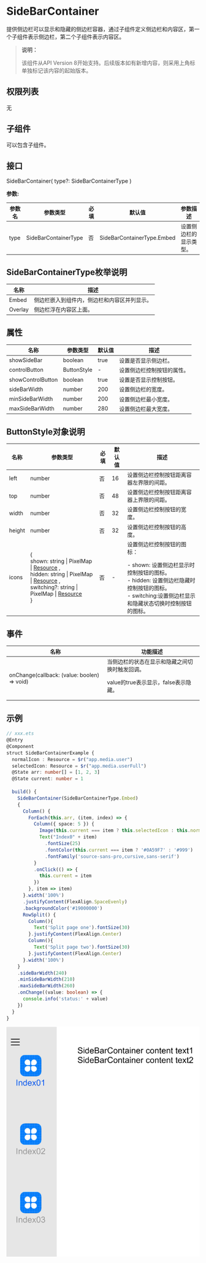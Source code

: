 # SideBarContainer

提供侧边栏可以显示和隐藏的侧边栏容器，通过子组件定义侧边栏和内容区，第一个子组件表示侧边栏，第二个子组件表示内容区。

>  **说明：**
>
>  该组件从API Version 8开始支持。后续版本如有新增内容，则采用上角标单独标记该内容的起始版本。


## 权限列表

无


## 子组件

可以包含子组件。


## 接口

SideBarContainer( type?: SideBarContainerType )

**参数:**

| 参数名  | 参数类型                 | 必填   | 默认值                        | 参数描述        |
| ---- | -------------------- | ---- | -------------------------- | ----------- |
| type | SideBarContainerType | 否    | SideBarContainerType.Embed | 设置侧边栏的显示类型。 |

## SideBarContainerType枚举说明

| 名称      | 描述                     |
| ------- | ---------------------- |
| Embed   | 侧边栏嵌入到组件内，侧边栏和内容区并列显示。 |
| Overlay | 侧边栏浮在内容区上面。            |

## 属性

| 名称                | 参数类型        | 默认值  | 描述            |
| ----------------- | ----------- | ---- | ------------- |
| showSideBar       | boolean     | true | 设置是否显示侧边栏。    |
| controlButton     | ButtonStyle | -    | 设置侧边栏控制按钮的属性。 |
| showControlButton | boolean     | true | 设置是否显示控制按钮。   |
| sideBarWidth      | number      | 200  | 设置侧边栏的宽度。     |
| minSideBarWidth   | number      | 200  | 设置侧边栏最小宽度。    |
| maxSideBarWidth   | number      | 280  | 设置侧边栏最大宽度。    |

## ButtonStyle对象说明

| 名称   | 参数类型                                                     | 必填 | 默认值 | 描述                                                         |
| ------ | ------------------------------------------------------------ | ---- | ------ | ------------------------------------------------------------ |
| left   | number                                                       | 否   | 16     | 设置侧边栏控制按钮距离容器左界限的间距。                     |
| top    | number                                                       | 否   | 48     | 设置侧边栏控制按钮距离容器上界限的间距。                     |
| width  | number                                                       | 否   | 32     | 设置侧边栏控制按钮的宽度。                                   |
| height | number                                                       | 否   | 32     | 设置侧边栏控制按钮的高度。                                   |
| icons  | {<br/>shown:&nbsp;string \| PixelMap \| [Resource](arkui-ts/ts-types.md#resource) ,<br/>hidden:&nbsp;string \| PixelMap \| [Resource](arkui-ts/ts-types.md#resource) ,<br/>switching?:&nbsp;string \| PixelMap \| [Resource](arkui-ts/ts-types.md#resource) <br/>} | 否   | -      | 设置侧边栏控制按钮的图标：<br/> </p> - shown: 设置侧边栏显示时控制按钮的图标。<br>- hidden: 设置侧边栏隐藏时控制按钮的图标。<br>- switching:设置侧边栏显示和隐藏状态切换时控制按钮的图标。 |



## 事件

| 名称                                       | 功能描述                                     |
| ---------------------------------------- | ---------------------------------------- |
| onChange(callback: (value: boolen) =&gt; void) | 当侧边栏的状态在显示和隐藏之间切换时触发回调。<p> value的true表示显示，false表示隐藏。 |


## 示例

```ts
// xxx.ets
@Entry
@Component
struct SideBarContainerExample {
  normalIcon : Resource = $r("app.media.user")
  selectedIcon: Resource = $r("app.media.userFull")
  @State arr: number[] = [1, 2, 3]
  @State current: number = 1

  build() {
    SideBarContainer(SideBarContainerType.Embed)
    {
      Column() {
        ForEach(this.arr, (item, index) => {
          Column({ space: 5 }) {
            Image(this.current === item ? this.selectedIcon : this.normalIcon).width(64).height(64)
            Text("Index0" + item)
              .fontSize(25)
              .fontColor(this.current === item ? '#0A59F7' : '#999')
              .fontFamily('source-sans-pro,cursive,sans-serif')
          }
          .onClick(() => {
            this.current = item
          })
        }, item => item)
      }.width('100%')
      .justifyContent(FlexAlign.SpaceEvenly)
      .backgroundColor('#19000000')
      RowSplit() {
        Column(){
          Text('Split page one').fontSize(30)
        }.justifyContent(FlexAlign.Center)
        Column(){
          Text('Split page two').fontSize(30)
        }.justifyContent(FlexAlign.Center)
      }.width('100%')
    }
    .sideBarWidth(240)
    .minSideBarWidth(210)
    .maxSideBarWidth(260)
    .onChange((value: boolean) => {
      console.info('status:' + value)
    })
  }
}
```

![](figures/sidebarcontainer.png)
